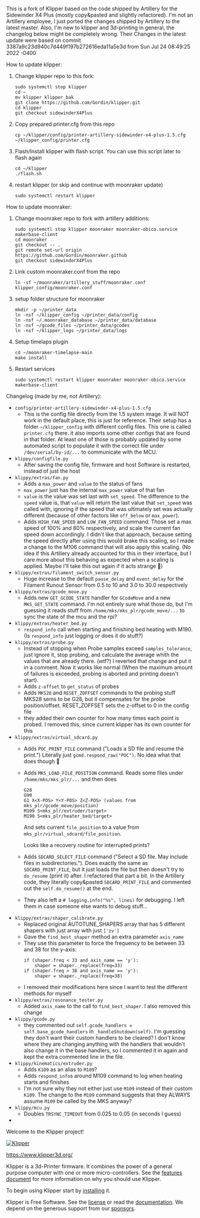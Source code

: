 This is a fork of Klipper based on the code shipped by Artillery for the
Sidewinder X4 Plus (mostly copy&pasted and slightly refactored).
I'm not an Artillery employee, I just ported the changes shipped by Artillery
to the latest master. Also, I'm new to klipper and 3d-printing in general,
the changelog below might be completely wrong. Their Changes in the latest
update were based on commit 3387a9c23d940c7d449f197b272616eda11a5e3d
from Sun Jul 24 08:49:25 2022 -0400

How to update klipper:
1. Change klipper repo to this fork:
   ```
   sudo systemctl stop klipper
   cd ~
   mv klipper klipper_bak
   git clone https://github.com/Gordin/klipper.git
   cd klipper
   git checkout sidewinderX4Plus
   ```
2. Copy prepared printer.cfg from this repo
   ```
   cp ~/klipper/config/printer-artillery-sidewinder-x4-plus-1.5.cfg ~/klipper_config/printer.cfg
   ```
3. Flash/Install klipper with flash script. You can use this script later
   to flash again
   ```
   cd ~/klipper
   ./flash.sh
   ```
3. restart klipper (or skip and continue with moonraker update)
   ```
   sudo systemctl restart klipper
   ```

How to update moonraker:
1. Change moonraker repo to fork with artillery additions:
   ```
   sudo systemctl stop klipper moonraker moonraker-obico.service makerbase-client
   cd moonraker
   git checkout -- .
   git remote set-url origin https://github.com/Gordin/moonraker.github
   git checkout sidewinderX4Plus
   ```
2. Link custom moonraker.conf from the repo
   ```
   ln -sf ~/moonraker/artillery_stuff/moonraker.conf klipper_config/moonraker.conf
   ```
3. setup folder structure for moonraker
   ```
   mkdir -p ~/printer_data
   ln -nsf ~/klipper_config ~/printer_data/config
   ln -nsf ~/.moonraker_database ~/printer_data/database
   ln -nsf ~/gcode_files ~/printer_data/gcodes
   ln -nsf ~/klipper_logs ~/printer_data/logs
   ```
4. Setup timelaps plugin
   ```
   cd ~/moonraker-timelapse-main
   make install
   ```
5. Restart services
   ```
   sudo systemctl restart klipper moonraker moonraker-obico.service makerbase-client
   ```

Changelog (made by me, not Artillery):

* `config/printer-artillery-sidewinder-x4-plus-1.5.cfg`
    * This is the config file directly from the 1.5 system image. It will
      NOT work in the default place, this is just for reference. Their setup
      has a folder `~/klipper_config` with different config files. This one
      is called `printer.cfg` there. it also imports some other configs that
      are found in that folder. At least one of those is probably updated by
      some automated script to populate it with the correct file under
      `/dev/serial/by-id/...` to communicate with the MCU.
* `klippy/configfile.py`
    * After saving the config file, firmware and host Software is restarted,
      instead of just the host
* `klippy/extras/fan.py`
    * Adds a `max_power` and `value` to the status of fans
    * `max_power` just has the internal `max_power` value of that fan
    * `value` is the value was set last with `set_speed`. The difference to the
      `speed` value is, that `value` will return the last value that
      `set_speed` was called with, ignoring if the speed that was ultimately
      set was actually different (because of other factors like `off_below` or
      `max_power`).
    * Adds `HIGH_FAN_SPEED` and `LOW_FAN_SPEED` command. Those set a max speed of
      100% and 80% respectively, and scale the current fan speed down
      accordingly. I didn't like that approach, because setting the speed
      directly after using this would brake this scaling, so I made a change
      to the M106 command that will also apply this scaling. (No idea if
      this Artillery already accounted for this in their interface, but I
      care more about this behaving as expected when a scaling is applied.
      Maybe I'll take this out again if it acts strange 🤷)
* `klippy/extras/filament_switch_sensor.py`
    * Huge increase to the default `pause_delay` and `event_delay` for the Filament
        Runout Sensor from 0.5 to 10 and 3.0 to 30.0 respectively
* `klippy/extras/gcode_move.py`
    * Adds new `GET_GCODE_STATE` handler for `GCodeMove` and a new `MKS_GET_STATE`
      command. I'm not entirely sure what those do, but I'm guessing it reads
      stuff from `/home/mks/mks_plr/gcode_move/...` to sync the state of the mcu 
      and the rpi?
* `klippy/extras/heater_bed.py`
    * `respond_info` call when starting and finishing bed heating with M190.
      (Is `respond_info` just logging or does it do stuff?)
* `klippy/extras/probe.py`
    * Instead of stopping when Probe samples exceed `samples_tolerance`, just
      ignore it, stop probing, and calculate the average whith the values that
      are already there. (wtf?) I reverted that change and put it in a comment.
      Now it works like normal (When the maximum amount of failures is exceeded,
      probing is aborted and printing doesn't start).
    * Adds `z-offset` to `get_status` of probes
    * Adds `MKS28` and `RESET_ZOFFSET` commands to the probing stuff
      MKS28 sems to be G28, but it compensates for the probe position/offset.
      RESET_ZOFFSET sets the z-offset to 0 in the config file
    * they added their own counter for how many times each point is probed. I
      removed this, since current klipper has its own counter for this
* `klippy/extras/virtual_sdcard.py`
    * Adds `POC_PRINT_FILE` command ("Loads a SD file and resume the print.")
      Literally just `gcmd.respond_raw("POC")`. No idea what that does though 🤷
    * Adds `MKS_LOAD_FILE_POSITION` command. Reads some files under
      `/home/mks/mks_plr/...` and then does
        ```
        G28
        G90
        G1 X<X-POS> Y<Y-POS> Z<Z-POS> (values from mks_plr/gcode_move/position)
        M109 S<mks_plr/extruder/target>
        M190 S<mks_plr/heater_bed/target>
        ```
      And sets current `file_position` to a value from
      `mks_plr/virtual_sdcard/file_position`.

      Looks like a recovery routine for interrupted prints?
    * Adds `SDCARD_SELECT_FILE` command ("Select a SD file. May include files
      in subdirectories."). Does exactly the same as `SDCARD_PRINT_FILE`, but
      it just loads the file but then doesn't try to `do_resume` (print it)
      after. I refactored that part a bit. In the Artillery code, they
      literally copy&pasted `SDCARD_PRINT_FILE` and commented out the
      `self.do_resume()` at the end.
    * They also left a `# logging.info("%s", lines)` for debugging. I left them
      in case someone else wants to debug stuff...
* `klippy/extras/shaper_calibrate.py`
    * Replaced original AUTOTUNE_SHAPERS array that has 5 different shapers with
      just array with just `['zv']`
    * Gave the `find_best_shaper` method an extra parameter `axis_name`
    * They use this parameter to force the frequency to be between 33 and 38 
      for the y-axis:
        ```
        if (shaper.freq < 33 and axis_name == 'y'):
            shaper = shaper._replace(freq=33)
        if (shaper.freq > 38 and axis_name == 'y'):
            shaper = shaper._replace(freq=38)
        ```
    * I removed their modifications here since I want to test the different
      methods for myself
* `klippy/extras/resonance_tester.py`
    * Added `axis_name` to the call to `find_best_shaper`. I also removed
      this change
* `klippy/gcode.py`
    * they commented out `self.gcode_handlers = self.base_gcode_handlers` in
      `_handleShutdown(self)`. I'm guessing they don't want their custom
      handlers to be cleared? I don't know where they are changing anything
      with the handlers that wouldn't also change it in the base handlers, so
      I commented it in again and kept the extra commented line in the file.
* `klippy/kinematics/extruder.py`
    * Adds `K109` as an alias to `M109`?
    * Adds `respond_info`s around M109 command to log when heating starts and
      finishes
    * I'm not sure why they not either just use `M109` instead of their custom
      `K109`. The change to the `M109` command suggests that they ALWAYS
      assume `M109` be called by the MKS anyway?
* `klippy/mcu.py`
    * Doubles `TRSYNC_TIMEOUT` from 0.025 to 0.05 (in seconds I guess)
* 


Welcome to the Klipper project!

[![Klipper](docs/img/klipper-logo-small.png)](https://www.klipper3d.org/)

https://www.klipper3d.org/

Klipper is a 3d-Printer firmware. It combines the power of a general
purpose computer with one or more micro-controllers. See the
[features document](https://www.klipper3d.org/Features.html) for more
information on why you should use Klipper.

To begin using Klipper start by
[installing](https://www.klipper3d.org/Installation.html) it.

Klipper is Free Software. See the [license](COPYING) or read the
[documentation](https://www.klipper3d.org/Overview.html). We depend on
the generous support from our
[sponsors](https://www.klipper3d.org/Sponsors.html).
